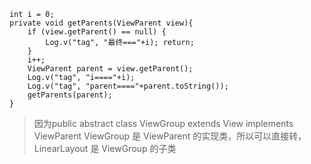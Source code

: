 ```
int i = 0;
private void getParents(ViewParent view){
    if (view.getParent() == null) { 
        Log.v("tag", "最终==="+i); return;
    }
    i++;
    ViewParent parent = view.getParent(); 
    Log.v("tag", "i===="+i);
    Log.v("tag", "parent===="+parent.toString());
    getParents(parent); 
}
```

> 因为public abstract class ViewGroup extends View implements ViewParent
ViewGroup 是 ViewParent 的实现类，所以可以直接转， LinearLayout 是 ViewGroup 的子类